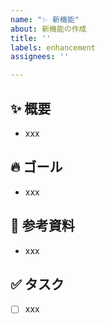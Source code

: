 ```yaml
---
name: "✨ 新機能"
about: 新機能の作成
title: ''
labels: enhancement
assignees: ''

---
```


## ✨ 概要

- xxx

## 🔥 ゴール

<!-- この Issue に含めないことも記載する -->
<!-- 例) 〇〇ができる、xxなときに△△する -->
<!-- 例) ○○を行うことはこの Issue の範囲外 -->

- xxx

## 📄 参考資料

- xxx

## ✅ タスク

- [ ] xxx
